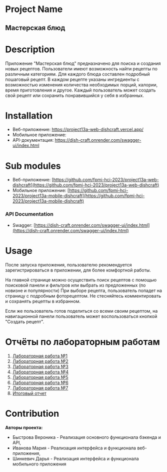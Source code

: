 # Project Name
## Мастерская блюд

# Description
Приложение "Мастерская блюд" предназначено для поиска и создания новых рецептов. Пользователи имеют возможность найти рецепты по различным категориям. 
Для каждого блюда составлен подробный пошаговый рецепт. В каждом рецепте указаны ингредиенты с возможностью изменения количества необходимых порций, 
калории, время приготовления и другое. Каждый пользователь может создать свой рецепт или сохранить понравившийся у себя в избранных.

# Installation
* Веб-приложение: https://project13a-web-dishcraft.vercel.app/
* Мобильное приложение:
* API-документация: https://dish-craft.onrender.com/swagger-ui/index.html

# Sub modules
* Веб-приложение: [https://github.com/fpmi-hci-2023/project13a-web-dishcraft](https://github.com/fpmi-hci-2023/project13a-web-dishcraft)
* Мобильное приложение: [https://github.com/fpmi-hci-2023/project13a-mobile-dishcraft](https://github.com/fpmi-hci-2023/project13a-mobile-dishcraft)

### API Documentation
* Swagger: [https://dish-craft.onrender.com/swagger-ui/index.html](https://dish-craft.onrender.com/swagger-ui/index.html)

# Usage
После запуска приложения, пользователю рекомендуется зарегистрироваться в приложении, для более комфортной работы.

На главной странице можно осуществить поиск рецептов с помощью поисковой панели и фильтров или выбрать из предложенных (по новизне и популярности)
При выборе рецепта, пользователь попадет на страницу с подробным фоторецептом. Не стесняйтесь комментировать и сохранять рецепты в избранном.

Если же пользователь готов поделиться со всеми своим рецептом, на навигационной панели пользователь может воспользоваться кнопкой "Создать рецепт". 

# Отчёты по лабораторным работам
1. [Лабораторная работа №1](https://sulfuric-rosehip-3c5.notion.site/1-033f6f3fe84e455e9b209efd61884812)
2. [Лабораторная работа №2](https://docs.google.com/document/d/1QWBvowTlz-mBecVxtZ02RZ8njr4bLDnBrUBVEq2W9yo/edit?usp=drive_link)
3. [Лабораторная работа №3](https://docs.google.com/document/d/11c4KlcwCSMM34E_57IovJqhBAhJd_KkZTZLe9dNpcRQ/edit?usp=sharing)
4. [Лабораторная работа №4](https://docs.google.com/document/d/1bVCYTFwUsULhtVrLU6h_uxxJ2JB1XEN3I35rjXKjdl0/edit?usp=sharing)
5. [Лабораторная работа №5](https://docs.google.com/document/d/1gHa85LbWY4pHjRvoUxWOvJnbQY0ryv8-DOlORwokkf8/edit?usp=sharing)
6. [Лабораторная работа №6](https://docs.google.com/document/d/1mqX47KwLoske96zh73R63EgCPkDhRTTK_2rwpkcc_yw/edit?usp=sharing)
7. [Лабораторная работа №7](https://docs.google.com/document/d/1oEac4sPRPxDPpN53fQwfAMt0Ci5Erx45ipXWEytKWgc/edit?usp=sharing)
8. [Итоговый отчет](https://docs.google.com/document/d/1mH7suXrCju1hEnXHXoQ7MZXBZ-DbRlqIOoxt7P4Dxts/edit?usp=sharing)

# Contribution
**Авторы проекта:** 
* Быстрова Вероника - Реализация основного функционала бэкенда и API, 
* Иванова Мария - Реализация интерфейса и функционала веб-приложения, 
* Шинкевич Дарья - Реализация интерфейса и функционала мобильного приложения
